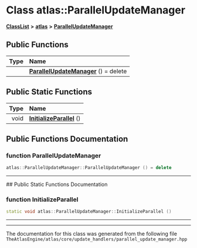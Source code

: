 

# Class atlas::ParallelUpdateManager



[**ClassList**](annotated.md) **>** [**atlas**](namespaceatlas.md) **>** [**ParallelUpdateManager**](classatlas_1_1ParallelUpdateManager.md)










































## Public Functions

| Type | Name |
| ---: | :--- |
|   | [**ParallelUpdateManager**](#function-parallelupdatemanager) () = delete<br> |


## Public Static Functions

| Type | Name |
| ---: | :--- |
|  void | [**InitializeParallel**](#function-initializeparallel) () <br> |


























## Public Functions Documentation




### function ParallelUpdateManager 

```C++
atlas::ParallelUpdateManager::ParallelUpdateManager () = delete
```




<hr>
## Public Static Functions Documentation




### function InitializeParallel 

```C++
static void atlas::ParallelUpdateManager::InitializeParallel () 
```




<hr>

------------------------------
The documentation for this class was generated from the following file `TheAtlasEngine/atlas/core/update_handlers/parallel_update_manager.hpp`

